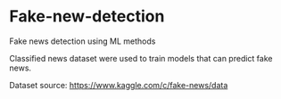 # Fake-new-detection
Fake news detection using ML methods

Classified news dataset were used to train models that can predict fake news.

Dataset source: https://www.kaggle.com/c/fake-news/data
